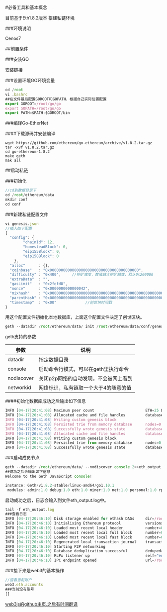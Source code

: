 #必备工具和基本概念

目前基于Eth1.8.2版本
搭建私链环境

###环境说明

Cenos7

##前置条件

###安装GO

[安装链接](https://golang.org/dl/)

###设置环境GO环境变量
```js
cd /root
vi .bashrc
##在文件最后配置GOROOT和GOPATH，根据自己实际位置配置
export GOROOT=/root/go/go
export GOPATH=/root/go/go
export PATH=$PATH:$GOROOT/bin
```

###编译Go-EtherNet

####下载源码并安装编译

```shell
wget https://github.com/ethereum/go-ethereum/archive/v1.8.2.tar.gz
tar -xvf v1.8.2.tar.gz
cd go-ethereum-1.8.2
make geth
mak all
```

##启动私链

###初始化

```js
//cd到数据目录下
cd /root/ethereum/data
mkdir conf
cd conf
```

###新建私链配置文件

```js
vi genesis.json
//插入如下配置
{
  "config": {
        "chainId": 12,          
        "homesteadBlock": 0,
        "eip155Block": 0,
        "eip158Block": 0
    },
  "alloc"      : {},
  "coinbase"   : "0x0000000000000000000000000000000000000000",
  "difficulty" : "0x400",     //挖矿难度，数值越大挖矿越难，默认0x200000
  "extraData"  : "",
  "gasLimit"   : "0x2fefd8",
  "nonce"      : "0x0000000000000042",
  "mixhash"    : "0x0000000000000000000000000000000000000000000000000000000000000000",
  "parentHash" : "0x0000000000000000000000000000000000000000000000000000000000000000",      //创世块为0
  "timestamp"  : "0x00"             //创世块时间戳
}
```

用这个配置文件初始化本地数据库，上面这个配置文件决定了创世区块。

```js
geth --datadir /root/ethereum/data/ init /root/ethereum/data/conf/genesis.json
```

geth支持的参数

参数 | 说明
---  | ---
datadir | 指定数据目录
console | 启动命令行模式，可以在geth里执行命令
nodiscover | 关闭p2p网络的自动发现，不会被网上看到
networkid  | 网络标识，私有链取一个大于4的随意的值

####初始化数据库成功之后输出如下信息

```js
INFO [04-17|20:41:08] Maximum peer count                       ETH=25 LES=0 total=25
INFO [04-17|20:41:08] Allocated cache and file handles         database=/root/ethereum/data/geth/chaindata cache=16 handles=16
INFO [04-17|20:41:08] Writing custom genesis block 
INFO [04-17|20:41:08] Persisted trie from memory database      nodes=0 size=0.00B time=7.08µs gcnodes=0 gcsize=0.00B gctime=0s livenodes=1 livesize=0.00B
INFO [04-17|20:41:08] Successfully wrote genesis state         database=chaindata                          hash=b052b0…1553c1
INFO [04-17|20:41:08] Allocated cache and file handles         database=/root/ethereum/data/geth/lightchaindata cache=16 handles=16
INFO [04-17|20:41:08] Writing custom genesis block 
INFO [04-17|20:41:08] Persisted trie from memory database      nodes=0 size=0.00B time=4.225µs gcnodes=0 gcsize=0.00B gctime=0s livenodes=1 livesize=0.00B
INFO [04-17|20:41:08] Successfully wrote genesis state         database=lightchaindata  
```

###启动成员节点

```js
geth --datadir /root/ethereum/data/ --nodiscover console 2>>eth_output.log
##成功之后会输出如下信息
Welcome to the Geth JavaScript console!

instance: Geth/v1.8.2-stable/linux-amd64/go1.10.1
 modules: admin:1.0 debug:1.0 eth:1.0 miner:1.0 net:1.0 personal:1.0 rpc:1.0 txpool:1.0 web3:1.0
```

启动成功之后，日志会输入到文件eth_output.log中。

```js
tail -f eth_output.log
###查看日志
INFO [04-17|20:46:10] Disk storage enabled for ethash DAGs     dir=/root/.ethash                   count=2
INFO [04-17|20:46:10] Initialising Ethereum protocol           versions="[63 62]" network=1
INFO [04-17|20:46:10] Loaded most recent local header          number=0 hash=b052b0…1553c1 td=1024
INFO [04-17|20:46:10] Loaded most recent local full block      number=0 hash=b052b0…1553c1 td=1024
INFO [04-17|20:46:10] Loaded most recent local fast block      number=0 hash=b052b0…1553c1 td=1024
INFO [04-17|20:46:10] Regenerated local transaction journal    transactions=0 accounts=0
INFO [04-17|20:46:10] Starting P2P networking 
INFO [04-17|20:46:10] Database deduplication successful        deduped=0
INFO [04-17|20:46:10] RLPx listener up                         self="enode://e257075821fe90edfe3a182cffd340331d04de20803e6be2bfc9a7145fca103399e78b30104f1637d7b49afc11658e5cc895e588f76cd91558c17c83afeb5cff@[::]:30303?discport=0"
INFO [04-17|20:46:10] IPC endpoint opened                      url=/root/ethereum/data/geth.ipc
```

###接下来是web3的基本操作

```js
//查看当前账户
web3.eth.accounts
###当前没有账号
[]
```

[web3js的github主页,之后有时间翻译](https://github.com/ethereum/wiki/wiki/JavaScript-API)